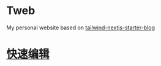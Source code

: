 # Tweb

My personal website based on [tailwind-nextjs-starter-blog](https://github.com/timlrx/tailwind-nextjs-starter-blog)

# [快速编辑](https://github.dev/Tualin14/Tweb)